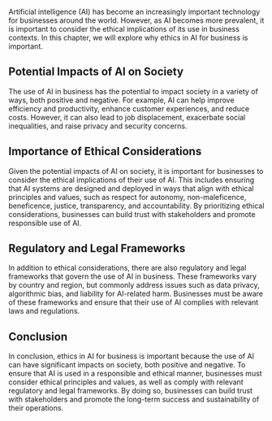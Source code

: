 
Artificial intelligence (AI) has become an increasingly important technology for businesses around the world. However, as AI becomes more prevalent, it is important to consider the ethical implications of its use in business contexts. In this chapter, we will explore why ethics in AI for business is important.

Potential Impacts of AI on Society
----------------------------------

The use of AI in business has the potential to impact society in a variety of ways, both positive and negative. For example, AI can help improve efficiency and productivity, enhance customer experiences, and reduce costs. However, it can also lead to job displacement, exacerbate social inequalities, and raise privacy and security concerns.

Importance of Ethical Considerations
------------------------------------

Given the potential impacts of AI on society, it is important for businesses to consider the ethical implications of their use of AI. This includes ensuring that AI systems are designed and deployed in ways that align with ethical principles and values, such as respect for autonomy, non-maleficence, beneficence, justice, transparency, and accountability. By prioritizing ethical considerations, businesses can build trust with stakeholders and promote responsible use of AI.

Regulatory and Legal Frameworks
-------------------------------

In addition to ethical considerations, there are also regulatory and legal frameworks that govern the use of AI in business. These frameworks vary by country and region, but commonly address issues such as data privacy, algorithmic bias, and liability for AI-related harm. Businesses must be aware of these frameworks and ensure that their use of AI complies with relevant laws and regulations.

Conclusion
----------

In conclusion, ethics in AI for business is important because the use of AI can have significant impacts on society, both positive and negative. To ensure that AI is used in a responsible and ethical manner, businesses must consider ethical principles and values, as well as comply with relevant regulatory and legal frameworks. By doing so, businesses can build trust with stakeholders and promote the long-term success and sustainability of their operations.
